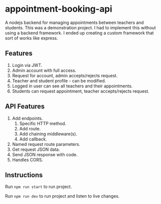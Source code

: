 # appointment-booking-api
A nodejs backend for managing appointments between teachers and students. This was a demonstration project.
I had to implement this without using a backend framework.
I ended up creating a custom framework that sort of works like express.

## Features
1. Login via JWT.
1. Admin account with full access.
1. Request for account, admin accepts/rejects request.
1. Teacher and student profile - can be modified.
1. Logged in user can see all teachers and their appointments.
1. Students can request appointment, teacher accepts/rejects request.

## API Features
1. Add endpoints.
    1. Specific HTTP method.
    1. Add route.
    1. Add chaining middleware(s).
    1. Add callback.
1. Named request route parameters.
1. Get request JSON data.
1. Send JSON response with code.
1. Handles CORS.

## Instructions
Run `npm run start` to run project.

Run `npm run dev` to run project and listen to live changes.
